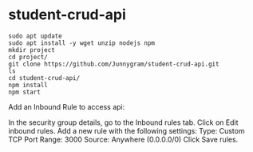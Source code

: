 # student-crud-api
```
sudo apt update
sudo apt install -y wget unzip nodejs npm
mkdir project
cd project/
git clone https://github.com/Junnygram/student-crud-api.git
ls 
cd student-crud-api/
npm install
npm start
```

Add an Inbound Rule to access api:

In the security group details, go to the Inbound rules tab.
Click on Edit inbound rules.
Add a new rule with the following settings:
Type: Custom TCP
Port Range: 3000
Source: Anywhere (0.0.0.0/0) 
Click Save rules.

